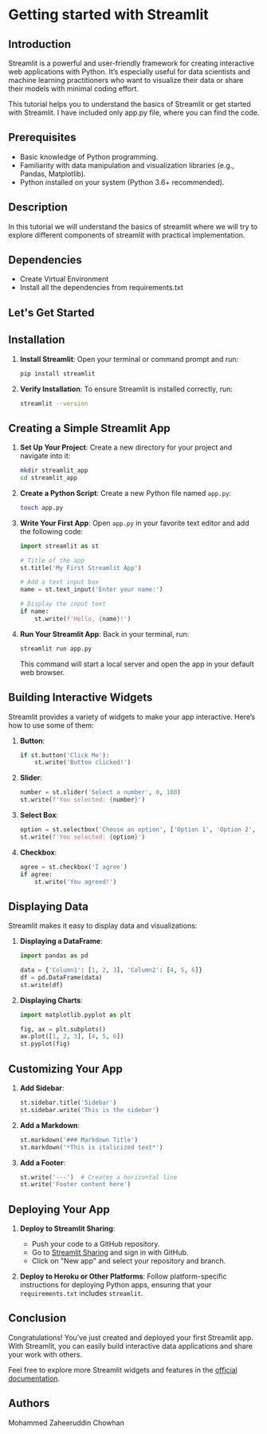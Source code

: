 # Getting started with Streamlit


## **Introduction**

Streamlit is a powerful and user-friendly framework for creating interactive web applications with Python. It’s especially useful for data scientists and machine learning practitioners who want to visualize their data or share their models with minimal coding effort.

This tutorial helps you to understand the basics of Streamlit or get started with Streamlit. I have included only app.py file, where you can find the code.

## **Prerequisites**

- Basic knowledge of Python programming.
- Familiarity with data manipulation and visualization libraries (e.g., Pandas, Matplotlib).
- Python installed on your system (Python 3.6+ recommended).

## Description

In this tutorial we will understand the basics of streamlit where we will try to explore different components of streamlit with practical implementation.

## Dependencies

* Create Virtual Environment
* Install all the dependencies from requirements.txt

## Let's Get Started

## **Installation**

1. **Install Streamlit**:
   Open your terminal or command prompt and run:
   ```bash
   pip install streamlit
   ```

2. **Verify Installation**:
   To ensure Streamlit is installed correctly, run:
   ```bash
   streamlit --version
   ```

## **Creating a Simple Streamlit App**

1. **Set Up Your Project**:
   Create a new directory for your project and navigate into it:
   ```bash
   mkdir streamlit_app
   cd streamlit_app
   ```

2. **Create a Python Script**:
   Create a new Python file named `app.py`:
   ```bash
   touch app.py
   ```

3. **Write Your First App**:
   Open `app.py` in your favorite text editor and add the following code:
   ```python
   import streamlit as st

   # Title of the app
   st.title('My First Streamlit App')

   # Add a text input box
   name = st.text_input('Enter your name:')

   # Display the input text
   if name:
       st.write(f'Hello, {name}!')
   ```

4. **Run Your Streamlit App**:
   Back in your terminal, run:
   ```bash
   streamlit run app.py
   ```

   This command will start a local server and open the app in your default web browser.

## **Building Interactive Widgets**

Streamlit provides a variety of widgets to make your app interactive. Here’s how to use some of them:

1. **Button**:
   ```python
   if st.button('Click Me'):
       st.write('Button clicked!')
   ```

2. **Slider**:
   ```python
   number = st.slider('Select a number', 0, 100)
   st.write(f'You selected: {number}')
   ```

3. **Select Box**:
   ```python
   option = st.selectbox('Choose an option', ['Option 1', 'Option 2', 'Option 3'])
   st.write(f'You selected: {option}')
   ```

4. **Checkbox**:
   ```python
   agree = st.checkbox('I agree')
   if agree:
       st.write('You agreed!')
   ```

## **Displaying Data**

Streamlit makes it easy to display data and visualizations:

1. **Displaying a DataFrame**:
   ```python
   import pandas as pd

   data = {'Column1': [1, 2, 3], 'Column2': [4, 5, 6]}
   df = pd.DataFrame(data)
   st.write(df)
   ```

2. **Displaying Charts**:
   ```python
   import matplotlib.pyplot as plt

   fig, ax = plt.subplots()
   ax.plot([1, 2, 3], [4, 5, 6])
   st.pyplot(fig)
   ```

## **Customizing Your App**

1. **Add Sidebar**:
   ```python
   st.sidebar.title('Sidebar')
   st.sidebar.write('This is the sidebar')
   ```

2. **Add a Markdown**:
   ```python
   st.markdown('### Markdown Title')
   st.markdown('*This is italicized text*')
   ```

3. **Add a Footer**:
   ```python
   st.write('---')  # Creates a horizontal line
   st.write('Footer content here')
   ```

## **Deploying Your App**

1. **Deploy to Streamlit Sharing**:
   - Push your code to a GitHub repository.
   - Go to [Streamlit Sharing](https://share.streamlit.io/) and sign in with GitHub.
   - Click on "New app" and select your repository and branch.

2. **Deploy to Heroku or Other Platforms**:
   Follow platform-specific instructions for deploying Python apps, ensuring that your `requirements.txt` includes `streamlit`.



## **Conclusion**

Congratulations! You’ve just created and deployed your first Streamlit app. With Streamlit, you can easily build interactive data applications and share your work with others.

Feel free to explore more Streamlit widgets and features in the [official documentation](https://docs.streamlit.io/).


## Authors

Mohammed Zaheeruddin Chowhan

